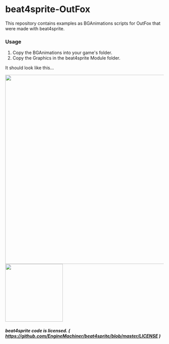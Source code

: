 # beat4sprite-OutFox

This repository contains examples as BGAnimations scripts for OutFox that were made with beat4sprite.

### Usage

1. Copy the BGAnimations into your game's folder.
2. Copy the Graphics in the beat4sprite Module folder.

It should look like this...

<img src=https://github.com/EngineMachiner/beat4sprite-Collections/assets/15896027/a6a92812-5603-4911-9683-09da30e8c72c width=600>
<img src=https://github.com/EngineMachiner/beat4sprite-Collections/assets/15896027/780786c8-3d4d-4928-b290-00616127d676 width=183>
<br>

##### beat4sprite code is licensed. ( https://github.com/EngineMachiner/beat4sprite/blob/master/LICENSE )
